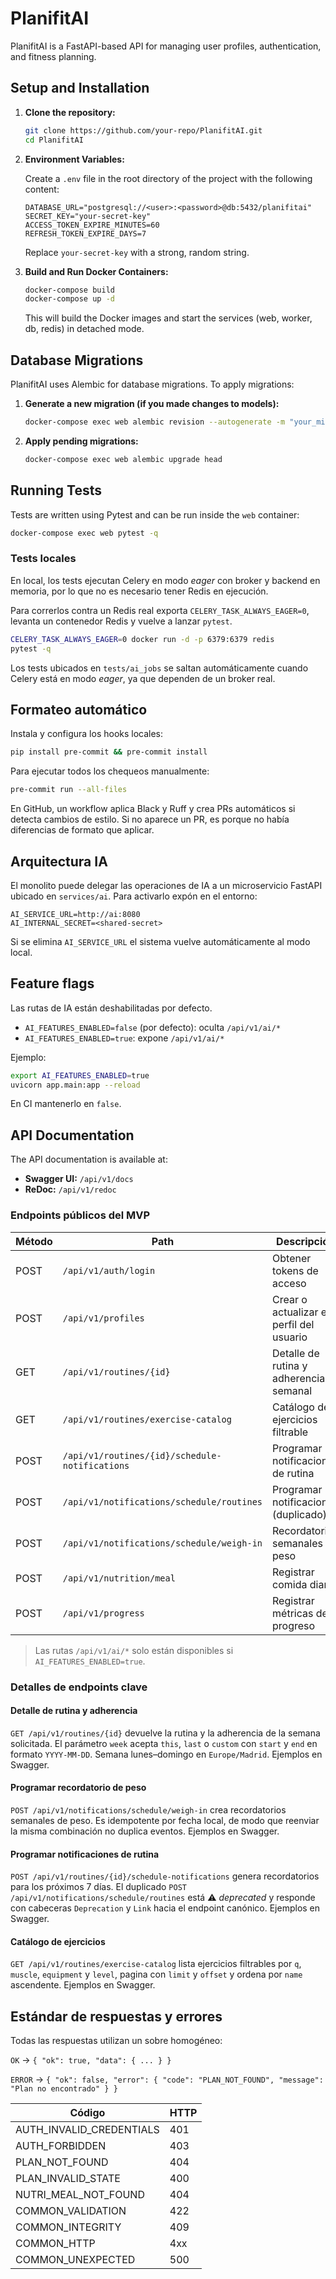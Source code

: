 # PlanifitAI

PlanifitAI is a FastAPI-based API for managing user profiles, authentication, and fitness planning.

## Setup and Installation

1.  **Clone the repository:**

    ```bash
    git clone https://github.com/your-repo/PlanifitAI.git
    cd PlanifitAI
    ```

2.  **Environment Variables:**

    Create a `.env` file in the root directory of the project with the following content:

    ```
    DATABASE_URL="postgresql://<user>:<password>@db:5432/planifitai"
    SECRET_KEY="your-secret-key"
    ACCESS_TOKEN_EXPIRE_MINUTES=60
    REFRESH_TOKEN_EXPIRE_DAYS=7
    ```

    Replace `your-secret-key` with a strong, random string.

3.  **Build and Run Docker Containers:**

    ```bash
    docker-compose build
    docker-compose up -d
    ```

    This will build the Docker images and start the services (web, worker, db, redis) in detached mode.

## Database Migrations

PlanifitAI uses Alembic for database migrations. To apply migrations:

1.  **Generate a new migration (if you made changes to models):**

    ```bash
    docker-compose exec web alembic revision --autogenerate -m "your_migration_message"
    ```

2.  **Apply pending migrations:**

    ```bash
    docker-compose exec web alembic upgrade head
    ```

## Running Tests

Tests are written using Pytest and can be run inside the `web` container:

```bash
docker-compose exec web pytest -q
```

### Tests locales

En local, los tests ejecutan Celery en modo *eager* con broker y backend en memoria, por lo que no es necesario tener Redis en ejecución.

Para correrlos contra un Redis real exporta `CELERY_TASK_ALWAYS_EAGER=0`, levanta un contenedor Redis y vuelve a lanzar `pytest`.

```bash
CELERY_TASK_ALWAYS_EAGER=0 docker run -d -p 6379:6379 redis
pytest -q
```

Los tests ubicados en `tests/ai_jobs` se saltan automáticamente cuando Celery está en modo *eager*, ya que dependen de un broker real.

## Formateo automático

Instala y configura los hooks locales:

```bash
pip install pre-commit && pre-commit install
```

Para ejecutar todos los chequeos manualmente:

```bash
pre-commit run --all-files
```

En GitHub, un workflow aplica Black y Ruff y crea PRs automáticos si detecta cambios de estilo.
Si no aparece un PR, es porque no había diferencias de formato que aplicar.

## Arquitectura IA

El monolito puede delegar las operaciones de IA a un microservicio FastAPI
ubicado en `services/ai`. Para activarlo expón en el entorno:

```
AI_SERVICE_URL=http://ai:8080
AI_INTERNAL_SECRET=<shared-secret>
```

Si se elimina `AI_SERVICE_URL` el sistema vuelve automáticamente al modo local.

## Feature flags

Las rutas de IA están deshabilitadas por defecto.

- `AI_FEATURES_ENABLED=false` (por defecto): oculta `/api/v1/ai/*`
- `AI_FEATURES_ENABLED=true`: expone `/api/v1/ai/*`

Ejemplo:

```bash
export AI_FEATURES_ENABLED=true
uvicorn app.main:app --reload
```

En CI mantenerlo en `false`.
## API Documentation

The API documentation is available at:

* **Swagger UI:** `/api/v1/docs`
* **ReDoc:** `/api/v1/redoc`

### Endpoints públicos del MVP

| Método | Path | Descripción | Estado |
| --- | --- | --- | --- |
| POST | `/api/v1/auth/login` | Obtener tokens de acceso | ✅ |
| POST | `/api/v1/profiles` | Crear o actualizar el perfil del usuario | ✅ |
| GET | `/api/v1/routines/{id}` | Detalle de rutina y adherencia semanal | ✅ |
| GET | `/api/v1/routines/exercise-catalog` | Catálogo de ejercicios filtrable | ✅ |
| POST | `/api/v1/routines/{id}/schedule-notifications` | Programar notificaciones de rutina | ✅ |
| POST | `/api/v1/notifications/schedule/routines` | Programar notificaciones (duplicado) | ⚠️ Deprecated |
| POST | `/api/v1/notifications/schedule/weigh-in` | Recordatorios semanales de peso | ✅ |
| POST | `/api/v1/nutrition/meal` | Registrar comida diaria | ✅ |
| POST | `/api/v1/progress` | Registrar métricas de progreso | ✅ |

> Las rutas `/api/v1/ai/*` solo están disponibles si `AI_FEATURES_ENABLED=true`.

### Detalles de endpoints clave

#### Detalle de rutina y adherencia
`GET /api/v1/routines/{id}` devuelve la rutina y la adherencia de la semana solicitada. El parámetro `week` acepta `this`, `last` o `custom` con `start` y `end` en formato `YYYY-MM-DD`. Semana lunes–domingo en `Europe/Madrid`. Ejemplos en Swagger.

#### Programar recordatorio de peso
`POST /api/v1/notifications/schedule/weigh-in` crea recordatorios semanales de peso. Es idempotente por fecha local, de modo que reenviar la misma combinación no duplica eventos. Ejemplos en Swagger.

#### Programar notificaciones de rutina
`POST /api/v1/routines/{id}/schedule-notifications` genera recordatorios para los próximos 7 días. El duplicado `POST /api/v1/notifications/schedule/routines` está ⚠️ *deprecated* y responde con cabeceras `Deprecation` y `Link` hacia el endpoint canónico. Ejemplos en Swagger.

#### Catálogo de ejercicios
`GET /api/v1/routines/exercise-catalog` lista ejercicios filtrables por `q`, `muscle`, `equipment` y `level`, pagina con `limit` y `offset` y ordena por `name` ascendente. Ejemplos en Swagger.

## Estándar de respuestas y errores

Todas las respuestas utilizan un sobre homogéneo:

`OK` → `{ "ok": true, "data": { ... } }`

`ERROR` → `{ "ok": false, "error": { "code": "PLAN_NOT_FOUND", "message": "Plan no encontrado" } }`

| Código | HTTP |
| --- | --- |
| AUTH_INVALID_CREDENTIALS | 401 |
| AUTH_FORBIDDEN | 403 |
| PLAN_NOT_FOUND | 404 |
| PLAN_INVALID_STATE | 400 |
| NUTRI_MEAL_NOT_FOUND | 404 |
| COMMON_VALIDATION | 422 |
| COMMON_INTEGRITY | 409 |
| COMMON_HTTP | 4xx |
| COMMON_UNEXPECTED | 500 |
